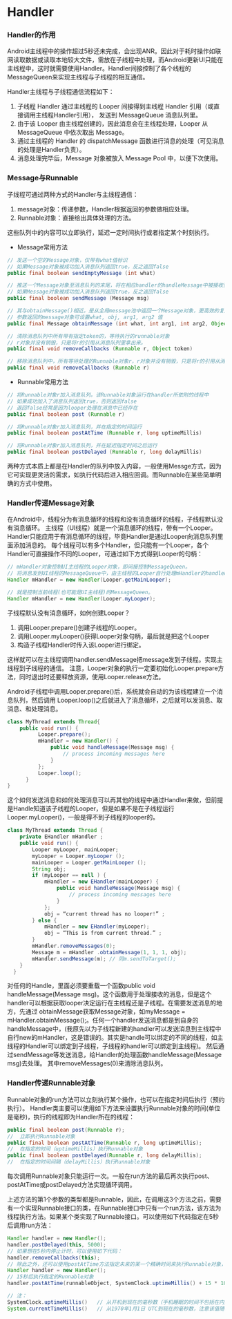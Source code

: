 Handler
===

### Handler的作用

Android主线程中的操作超过5秒还未完成，会出现ANR。因此对于耗时操作如联网读取数据或读取本地较大文件，需放在子线程中处理，而Android更新UI只能在主线程中，这时就需要使用Handler。Handler间接控制了各个线程的MessageQueen来实现主线程与子线程的相互通信。

Handler主线程与子线程通信流程如下：

1. 子线程 Handler 通过主线程的 Looper 间接得到主线程 Handler 引用（或直接调用主线程Handler引用），
发送到 MessageQueue 消息队列里。
2. 由于该 Looper 由主线程创建的，因此消息会在主线程处理，Looper 从 MessageQueue 中依次取出 Message。
3. 通过主线程的 Handler 的 dispatchMessage 函数进行消息的处理（可见消息的处理是Handler负责）。
4. 消息处理完毕后，Message 对象被放入 Message Pool 中，以便下次使用。


### Message与Runnable

子线程可通过两种方式的Handler与主线程通信：

1. message对象：传递参数，Handler根据返回的参数做相应处理。
2. Runnable对象：直接给出具体处理的方法。

这些队列中的内容可以立即执行，延迟一定时间执行或者指定某个时刻执行。

- Message常用方法

```java
// 发送一个空的Message对象，仅带有what值标识
// 如果Message对象被成功加入消息队列返回true，反之返回false
public final boolean sendEmptyMessage (int what)

// 推送一个Message对象至消息队列的末尾，将在相应handler的handleMessage中被接收到。
// 如果Message对象被成功加入消息队列返回true，反之返回false
public final boolean sendMessage (Message msg)

// 其与obtainMessage()相近。是从全局message池中返回一个Message对象，更高效的复用
// 参数返回的message对象可设置what, obj, arg1, arg2 值
public final Message obtainMessage (int what, int arg1, int arg2, Object obj)

// 清除消息队列中所有带有指定token的，等待执行的runnable对象
// r对象并没有销毁，只是将r的引用从消息队列里拿出来。
public final void removeCallbacks (Runnable r, Object token)

// 移除消息队列中，所有等待处理的Runnable对象r，r对象并没有销毁，只是将r的引用从消息队列里拿出来
public final void removeCallbacks (Runnable r)
```

- Runnable常用方法

```java
// 将Runnable对象r加入消息队列。该Runnable对象运行在handler所依附的线程中
// 如果成功加入了消息队列返回true，否则返回false
// 返回false经常是因为looper处理在消息中已经存在
public final boolean post (Runnable r)

// 将Runnable对象r加入消息队列，并在指定的时间运行
public final boolean postAtTime (Runnable r, long uptimeMillis)

// 将Runnable对象r加入消息队列，并在延迟指定时间之后运行
public final boolean postDelayed (Runnable r, long delayMillis)
```

两种方式本质上都是在Handler的队列中放入内容，一般使用Messge方式，因为它可实现更灵活的需求，如执行代码后进入相应回调。而Runnable在某些简单明确的方式中使用。


### Handler传递Message对象

在Android中，线程分为有消息循环的线程和没有消息循环的线程，子线程默认没有消息循环。
主线程（UI线程）就是一个消息循环的线程，带有一个Looper。
Handler只能应用于有消息循环的线程，毕竟Handler是通过Looper向消息队列里面添加消息的。
每个线程可以有多个Handler，但只能有一个Looper，各个Handler可直接操作不同的Looper，可通过如下方式得到Looper的句柄：

```java
// mHandler对象控制UI主线程的Looper对象，即间接控制MessageQueen。
// 将消息发到UI线程的MessageQueue中，由主线程的Looper自行处理mHandler的handleMessage回调
Handler mHandler = new Handler(Looper.getMainLooper);

// 就是控制当前线程(也可能是UI主线程)的MessageQueen。
Handler mHandler = new Handler(Looper.myLooper);
```
子线程默认没有消息循环，如何创建Looper？

1. 调用Looper.prepare()创建子线程的Looper。
2. 调用Looper.myLooper()获得Looper对象句柄，最后就是把这个Looper
3. 构造子线程Handler时传入该Looper进行绑定。

这样就可以在主线程调用handler.sendMessage把message发到子线程。实现主线程到子线程的通信。
注意，Looper对象的执行一定要初始化Looper.prepare方法，同时退出时还要释放资源，使用Looper.release方法。

Android子线程中调用Looper.prepare()后，系统就会自动的为该线程建立一个消息队列，然后调用 Looper.loop()之后就进入了消息循环，之后就可以发消息、取消息、和处理消息。

```java
class MyThread extends Thread{
    public void run() {
          Looper.prepare();
          mHandler = new Handler() {
              public void handleMessage(Message msg) {
                  // process incoming messages here
              }
          };
          Looper.loop();
      }
}
```

这个如何发送消息和如何处理消息可以再其他的线程中通过Handler来做，但前提是Handle知道该子线程的Looper，但是如果不是在子线程运行 Looper.myLooper()，一般是得不到子线程的looper的。

```java
class MyThread extends Thread {
    private EHandler mHandler ;
    public void run() {
        Looper myLooper, mainLooper;
        myLooper = Looper.myLooper ();
        mainLooper = Looper.getMainLooper ();
        String obj;
        if (myLooper == null ) {
            mHandler = new EHandler(mainLooper) {
                public void handleMessage(Message msg) {
                    // process incoming messages here
                }
            };
            obj = “current thread has no looper!” ;
        } else {
            mHandler = new EHandler(myLooper);
            obj = “This is from current thread.” ;
        }
        mHandler.removeMessages(0);
        Message m = mHandler .obtainMessage(1, 1, 1, obj);
        mHandler.sendMessage(m); // 同m.sendToTarget();
    }
  }
```

对任何的Handle，里面必须要重载一个函数public void handleMessage(Message msg)。这个函数用于处理接收的消息，但是这个handler可以根据获取looper决定运行在主线程还是子线程。在需要发送消息的地方，先通过 obtainMessage获取Message对象，如myMessage = mHandler.obtainMessage();。任何一个handler发送消息都是到自身的handleMessage中，(我原先以为子线程新建的handler可以发送消息到主线程中自行new的mHandler，这是错误的。其实是handle可以绑定的不同的线程，如主线程的Handler可以绑定到子线程，子线程的handler可以绑定到主线程)。
然后通过sendMessage等发送消息，给Handler的处理函数handleMessage(Message msg)去处理。 其中removeMessages(0)来清除消息队列。


### Handler传递Runnable对象

Runnable对象的run方法可以立刻执行某个操作，也可以在指定时间后执行（预约执行）。
Handler类主要可以使用如下方法来设置执行Runnable对象的时间(单位是毫秒)，执行的线程即为Handler所在的线程：

```java
public final boolean post(Runnable r);
//  立即执行Runnable对象  
public final boolean postAtTime(Runnable r, long uptimeMillis);
//  在指定的时间（uptimeMillis）执行Runnable对象
public final boolean postDelayed(Runnable r, long delayMillis);
//  在指定的时间间隔（delayMillis）执行Runnable对象  
```

每次调用Runnable对象只能运行一次。一般在run方法的最后再次执行post、postAtTime或postDelayed方法实现循环调用。

上述方法的第1个参数的类型都是Runnable，因此，在调用这3个方法之前，需要有一个实现Runnable接口的类，在Runnable接口中只有一个run方法，该方法为线程执行方法。如果某个类实现了Runnable接口。可以使用如下代码指定在5秒后调用run方法：

```java
Handler handler = new Handler();
handler.postDelayed(this, 5000);
// 如果想在5秒内停止计时，可以使用如下代码：
handler.removeCallbacks(this);
// 除此之外，还可以使用postAtTime方法指定未来的某一个精确时间来执行Runnable对象，代码如下：
Handler handler = new Handler();
// 15秒后执行指定的Runnable对象
handler.postAtTime(runnableObject, SystemClock.uptimeMillis() + 15 * 1000);

// 注：
SystemClock.uptimeMillis()   // 从开机到现在的毫秒数（手机睡眠的时间不包括在内）
System.currentTimeMillis()   // 从1970年1月1日 UTC到现在的毫秒数，注意该值随手机时间更改后改变
```
